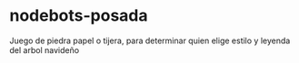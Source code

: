 nodebots-posada
===============

Juego de piedra papel o tijera, para determinar quien elige estilo y leyenda del arbol navideño
